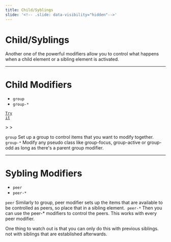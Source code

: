 ```yaml
---
title: Child/Syblings
slide: '<!-- .slide: data-visibility="hidden"-->'
---
```


<!-- .slide: data-state="layout-title" class="bg-dark"-->

# Child/Syblings

> >

Another one of the powerful modifiers allow you to control what happens when a child element or a sibling element is activated.

---

# Child Modifiers

- `group`
- `group-*`

<a href="https://codepen.io/planetoftheweb/pen/dyZmopZ?editors=1000" target="_blank"><code class="code-royal">Try it</code></a>

​> >

`group`
Set up a group to control items that you want to modify together.
​
`group-*`
Modify any pseudo class like group-focus, group-active or group-odd as long as there's a parent group modifier.

---

# Sybling Modifiers

- `peer`
- `peer-*`

> >

`peer`
Similarly to group, peer modifier sets up the items that are available to be controlled as peers, so place that in a sibling element.
​
`peer-*`
Then you can use the peer-\* modifiers to control the peers. This works with every peer modifier.

One thing to watch out is that you can only do this with previous siblings. not with siblings that are established afterwards.
